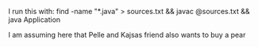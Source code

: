 I run this with:
find -name "*.java" > sources.txt && javac @sources.txt && java Application

I am assuming here that Pelle and Kajsas friend also wants to buy a pear